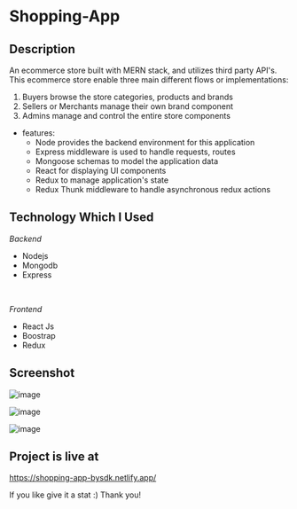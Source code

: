 # Shopping-App

## Description

An ecommerce store built with MERN stack, and utilizes third party API's. This ecommerce store enable three main different flows or implementations:

1. Buyers browse the store categories, products and brands
2. Sellers or Merchants manage their own brand component
3. Admins manage and control the entire store components 

* features:
  * Node provides the backend environment for this application
  * Express middleware is used to handle requests, routes
  * Mongoose schemas to model the application data
  * React for displaying UI components
  * Redux to manage application's state
  * Redux Thunk middleware to handle asynchronous redux actions

## Technology Which I Used
<i>Backend</i>
<ul>
  <li>Nodejs</li>
  <li>Mongodb</li>
  <li>Express</li>
  </ul>
    <br/>
    
 <i>Frontend</i> 
  <ul>
    <li>React Js</li>
  <li>Boostrap</li>
  <li>Redux</li>
  </ul>

 ## Screenshot

 ![image](https://github.com/mrsajids/My-Shopping-App/assets/123931227/c465c527-d6c8-4d81-b4b6-529b6b51e2f3)

 ![image](https://github.com/mrsajids/My-Shopping-App/assets/123931227/1aeb1cab-e4ac-409a-bdbb-9ad586be36d6)

![image](https://github.com/mrsajids/My-Shopping-App/assets/123931227/14f8814e-b64a-4ba9-88e4-dc421f4178df)

## Project is live at 
https://shopping-app-bysdk.netlify.app/

 If you like give it a stat  :)
 Thank you!










